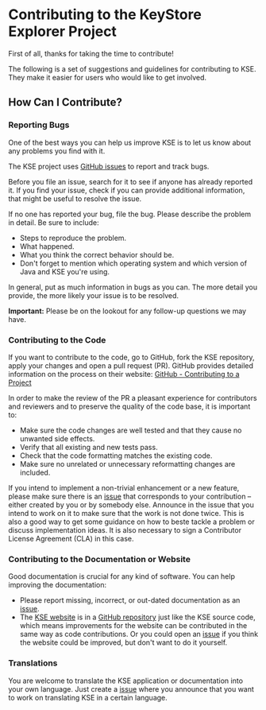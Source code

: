 # Contributing to the KeyStore Explorer Project

First of all, thanks for taking the time to contribute! 

The following is a set of suggestions and guidelines for contributing to KSE. They make it easier for users who would like to get involved.

## How Can I Contribute?

### Reporting Bugs

One of the best ways you can help us improve KSE is to let us know about any problems you find with it.

The KSE project uses [GitHub issues](https://github.com/kaikramer/keystore-explorer/issues) to report and track bugs.

Before you file an issue, search for it to see if anyone has already reported it. If you find your issue, check if you can provide additional information, that might be useful to resolve the issue.

If no one has reported your bug, file the bug. Please describe the problem in detail. Be sure to include:
* Steps to reproduce the problem.
* What happened.
* What you think the correct behavior should be.
* Don't forget to mention which operating system and which version of Java and KSE you're using.

In general, put as much information in bugs as you can. The more detail you provide, the more likely your issue is to be resolved.

**Important:** Please be on the lookout for any follow-up questions we may have.

### Contributing to the Code

If you want to contribute to the code, go to GitHub, fork the KSE repository, apply your changes and open a pull request (PR). GitHub provides detailed information on the process on their website:
[GitHub - Contributing to a Project](https://guides.github.com/activities/contributing-to-open-source/#contributing)

In order to make the review of the PR a pleasant experience for contributors and reviewers and to preserve the quality of the code base, it is important to:
* Make sure the code changes are well tested and that they cause no unwanted side effects.
* Verify that all existing and new tests pass.
* Check that the code formatting matches the existing code.
* Make sure no unrelated or unnecessary reformatting changes are included.

If you intend to implement a non-trivial enhancement or a new feature, please make sure there is an [issue](https://github.com/kaikramer/keystore-explorer/issues) that corresponds to your contribution &ndash; either created by you or by somebody else. Announce in the issue that you intend to work on it to make sure that the work is not done twice. This is also a good way to get some guidance on how 	to beste tackle a problem or discuss implementation ideas. It is also necessary to sign a Contributor License Agreement (CLA) in this case.

### Contributing to the Documentation or Website

Good documentation is crucial for any kind of software. You can help improving the documentation:
* Please report missing, incorrect, or out-dated documentation as an [issue](https://github.com/kaikramer/keystore-explorer/issues).
* The [KSE website](http://keystore-explorer.org) is in a [GitHub repository](https://github.com/kaikramer/kaikramer.github.io) just like the KSE source code, which means improvements for the website can be contributed in the same way as code contributions. Or you could open an [issue](https://github.com/kaikramer/keystore-explorer/issues) if you think the website could be improved, but don't want to do it yourself.

### Translations

You are welcome to translate the KSE application or documentation into your own language. Just create a	[issue](https://github.com/kaikramer/keystore-explorer/issues) where you announce that you want to work on translating KSE in a certain language.
